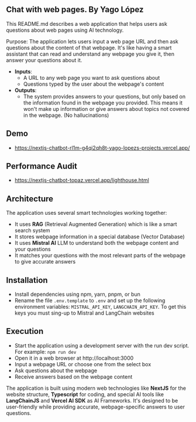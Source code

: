 ## Chat with web pages. By Yago López

This README.md describes a web application that helps users ask questions about web pages using AI technology.

Purpose: The application lets users input a web page URL and then ask questions about the content of that webpage. It's like having a smart assistant that can read and understand any webpage you give it, then answer your questions about it.

- **Inputs**:
  - A URL to any web page you want to ask questions about
  - Questions typed by the user about the webpage's content
- **Outputs**: 
  - The system provides answers to your questions, but only based on the information found in the webpage you provided. This means it won't make up information or give answers about topics not covered in the webpage. (No hallucinations)

## Demo

- https://nextjs-chatbot-rl1m-g4qi2qh8t-yago-lopezs-projects.vercel.app/

## Performance Audit

- https://nextjs-chatbot-topaz.vercel.app/lighthouse.html

## Architecture

The application uses several smart technologies working together:

- It uses **RAG** (Retrieval Augmented Generation) which is like a smart search system
- It stores webpage information in a special database (Vector Database)
- It uses **Mistral AI** LLM to understand both the webpage content and your questions
- It matches your questions with the most relevant parts of the webpage to give accurate answers

## Installation

- Install dependencies using npm, yarn, pnpm, or bun
- Rename the file `.env.template` to `.env` and set up the following environment variables:  `MISTRAL_API_KEY`, `LANGCHAIN_API_KEY`. To get this keys you must sing-up to Mistral and LangChain websites

## Execution

- Start the application using a development server with the run dev script. For example: `npm run dev`
- Open it in a web browser at http://localhost:3000
- Input a webpage URL or choose one from the select box 
- Ask questions about the webpage
- Receive answers based on the webpage content

The application is built using modern web technologies like **NextJS** for the website structure, **Typescript** for coding, and special AI tools like **LangChainJS** and **Vercel AI SDK** as AI Frameworks. It's designed to be user-friendly while providing accurate, webpage-specific answers to user questions.
